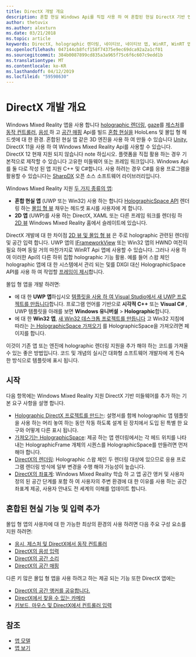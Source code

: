 ```yaml
---
title: DirectX 개발 개요
description: 혼합 현실 Windows Api를 직접 사용 하 여 혼합된 현실 DirectX 기반 엔진을 구축 합니다.
author: thetuvix
ms.author: alexturn
ms.date: 03/21/2018
ms.topic: article
keywords: DirectX, holographic 렌더링, 네이티브, 네이티브 앱, WinRT, WinRT 앱 플랫폼 Api, 사용자 지정 엔진, 미들웨어
ms.openlocfilehash: 047144cb8fcf158f74375e9ec69dca92a2a1cf01
ms.sourcegitcommit: 384b0087899cd835a3a965f75c6f6c607c9edd1b
ms.translationtype: MT
ms.contentlocale: ko-KR
ms.lasthandoff: 04/12/2019
ms.locfileid: "59598630"
---
```

# <a name="directx-development-overview"></a>DirectX 개발 개요

Windows Mixed Reality 앱을 사용 합니다 [holographic 렌더링](rendering.md), [gaze](gaze.md)를 [제스처](gestures.md)를 [동작 컨트롤러](motion-controllers.md), [음성 ](voice-input.md) 하 고 [공간 매핑](spatial-mapping.md) Api를 빌드 [혼합 현실을](mixed-reality.md) HoloLens 및 몰입 형 헤드셋에 대 한 환경. 혼합된 현실 앱 같은 3D 엔진을 사용 하 여 만들 수 있습니다 [Unity](unity-development-overview.md), DirectX 11을 사용 하 여 Windows Mixed Reality Api를 사용할 수 있습니다. DirectX 12 현재 지원 되지 않습니다 note 하십시오. 플랫폼을 직접 활용 하는 경우 기본적으로 제작할 수 있습니다 고유한 미들웨어 또는 프레임 워크입니다. Windows Api를 둘 다로 작성 된 앱 지원 C++ 및 C#합니다. 사용 하려는 경우 C#를 응용 프로그램을 활용할 수 있습니다는 [SharpDX](http://sharpdx.org/) 오픈 소스 소프트웨어 라이브러리입니다.

Windows Mixed Reality 지원 [두 가지 종류의 앱](app-views.md):
* **혼합 현실 앱** (UWP 또는 Win32) 사용 하는 합니다 [HolographicSpace API](getting-a-holographicspace.md) 렌더링 하는 [몰입 형 뷰](app-views.md) 채우는 헤드셋 표시를 사용자에 게 합니다.
* **2D 앱** (UWP)를 사용 하는 DirectX, XAML 또는 다른 프레임 워크를 렌더링 하 [2D 뷰](app-views.md#2d-views) Windows Mixed Reality 홈에서 슬레이트에 있습니다.

DirectX 개발에 대 한 차이점 [2D 뷰 및 몰입 형 뷰](app-views.md) 은 주로 holographic 관련된 렌더링 및 공간 입력 합니다. UWP 앱의 [IFrameworkView](https://msdn.microsoft.com/library/windows/apps/windows.applicationmodel.core.iframeworkview.aspx) 또는 Win32 앱의 HWND 여전히 필요 하며 동일 거의 마찬가지로 WinRT Api 앱에 사용할 수 있습니다. 그러나 사용 하 여 이러한 Api의 다른 하위 집합 holographic 기능 활용. 예를 들어 스왑 체인 holographic 앱에 대 한 시스템에서 관리 되는 및를 DXGI 대신 HolographicSpace API를 사용 하 여 작업할 [프레임이 제시](rendering-in-directx.md)합니다.

몰입 형 앱을 개발 하려면:
* 에 대 한 **UWP 앱**하십시오 [템플릿을 사용 하 여 Visual Studio에서 새 UWP 프로젝트를 만듭니다](creating-a-holographic-directx-project.md)합니다. 프로그램 언어를 기반으로 **시각적 C++**  또는 **Visual C#** , UWP 템플릿을 아래를 보면 **Windows 유니버설**  >   **Holographic**합니다.
* 에 대 한 **Win32 앱**, [새 Win32 데스크톱 프로젝트를 만듭니다](creating-a-holographic-directx-project.md#creating-a-win32-project) 고 Win32 지침에 따라는 [는 HolographicSpace 가져오기](getting-a-holographicspace.md) 를 HolographicSpace을 가져오려면 페이지를 합니다.

이것이 기존 앱 또는 엔진에 holographic 렌더링 지원을 추가 해야 하는 코드를 가져올 수 있는 좋은 방법입니다. 코드 및 개념의 실시간 대화형 소프트웨어 개발자에 게 친숙 한 방식으로 템플릿에 표시 됩니다.

## <a name="getting-started"></a>시작

다음 항목에는 Windows Mixed Reality 지원 DirectX 기반 미들웨어를 추가 하는 기본 요구 사항을 설명 합니다.
* [Holographic DirectX 프로젝트를 만드는](creating-a-holographic-directx-project.md): 설명서를 함께 holographic 앱 템플릿을 사용 하는 머리 놓여 하는 동안 작동 하도록 설계 된 장치에서 도입 된 특별 한 요구와 어떻게 다른 표시 됩니다.
* [가져오기는 HolographicSpace](getting-a-holographicspace.md): 제공 하는 앱 렌더링에서는 각 헤드 위치를 나타내는 HolographicFrame 개체의 시퀀스를 HolographicSpace를 만들려면 먼저 해야 합니다.
* [DirectX의 렌더링](rendering-in-directx.md): Holographic 스왑 체인 두 렌더링 대상에 있으므로 응용 프로그램 렌더링 방식에 일부 변경을 수행 해야 가능성이 높습니다.
* [DirectX의 좌표계](coordinate-systems-in-directx.md): Windows Mixed Reality 학습 하 고 앱 공간 앵커 및 사용자 정의 된 공간 단계를 포함 하 여 사용자의 주변 환경에 대 한 이유를 사용 하는 공간 좌표계 제공, 사용자 안내도 전 세계의 이해를 업데이트 합니다.

## <a name="adding-mixed-reality-capabilities-and-inputs"></a>혼합된 현실 기능 및 입력 추가

몰입 형 앱의 사용자에 대 한 가능한 최상의 환경의 사용 하려면 다음 주요 구성 요소를 지원 하려면:
* [응시, 제스처 및 DirectX에서 동작 컨트롤러](gaze,-gestures,-and-motion-controllers-in-directx.md)
* [DirectX의 음성 입력](voice-input-in-directx.md)
* [DirectX의 공간 소리](spatial-sound-in-directx.md)
* [DirectX의 공간 매핑](spatial-mapping-in-directx.md)

다른 키 많은 몰입 형 앱을 사용 하려고 하는 제공 되는 기능 또한 DirectX 앱에는
* [DirectX의 공간 앵커를 공유합니다.](shared-spatial-anchors-in-directx.md)
* [DirectX에서 찾을 수 있는 카메라](locatable-camera-in-directx.md)
* [키보드, 마우스 및 DirectX에서 컨트롤러 입력](keyboard,-mouse,-and-controller-input-in-directx.md)

## <a name="see-also"></a>참조
* [앱 모델](app-model.md)
* [앱 보기](app-views.md)
